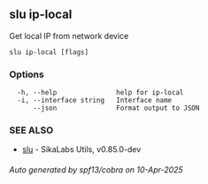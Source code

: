 ## slu ip-local

Get local IP from network device

```
slu ip-local [flags]
```

### Options

```
  -h, --help               help for ip-local
  -i, --interface string   Interface name
      --json               Format output to JSON
```

### SEE ALSO

* [slu](slu.md)	 - SikaLabs Utils, v0.85.0-dev

###### Auto generated by spf13/cobra on 10-Apr-2025
